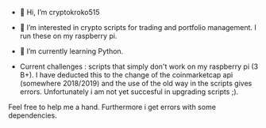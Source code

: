 - 👋 Hi, I’m cryptokroko515 

- 👀 I’m interested in crypto scripts for trading and portfolio management. I run these on my raspberry pi.

- 🌱 I’m currently learning Python.

- Current challenges : scripts that simply don't work on my raspberry pi (3 B+). I have deducted this to the change of the coinmarketcap api (somewhere 2018/2019) and the use of the old way in the scripts gives errors. Unfortunately i am not yet succesful in upgrading scripts ;).

Feel free to help me a hand. Furthermore i get errors with some dependencies. 


<!---
cryptokroko515/cryptokroko515 is a ✨ special ✨ repository because its `README.md` (this file) appears on your GitHub profile.
You can click the Preview link to take a look at your changes.
--->

